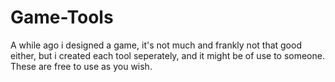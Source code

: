 # Game-Tools
A while ago i designed a game, it's not much and frankly not that good either, but i created each tool seperately, and it might be of use to someone.
These are free to use as you wish.
